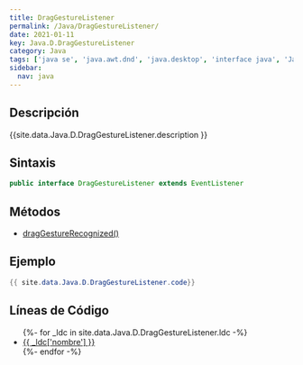 ```yaml
---
title: DragGestureListener
permalink: /Java/DragGestureListener/
date: 2021-01-11
key: Java.D.DragGestureListener
category: Java
tags: ['java se', 'java.awt.dnd', 'java.desktop', 'interface java', 'Java 1.0']
sidebar: 
  nav: java
---
```


## Descripción
{{site.data.Java.D.DragGestureListener.description }}

## Sintaxis
~~~java
public interface DragGestureListener extends EventListener
~~~

## Métodos
* [dragGestureRecognized()](/Java/DragGestureListener/dragGestureRecognized)

## Ejemplo
~~~java
{{ site.data.Java.D.DragGestureListener.code}}
~~~

## Líneas de Código
<ul>
{%- for _ldc in site.data.Java.D.DragGestureListener.ldc -%}
   <li>
       <a href="{{_ldc['url'] }}">{{ _ldc['nombre'] }}</a>
   </li>
{%- endfor -%}
</ul>
